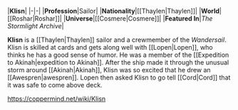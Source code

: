 |**Klisn**|
|-|-|
|**Profession**|Sailor|
|**Nationality**|[[Thaylen\|Thaylen]]|
|**World**|[[Roshar\|Roshar]]|
|**Universe**|[[Cosmere\|Cosmere]]|
|**Featured In**|*The Stormlight Archive*|

**Klisn** is a [[Thaylen\|Thaylen]] sailor and a crewmember of the *Wandersail*.
Klisn is skilled at cards and gets along well with [[Lopen\|Lopen]], who thinks he has a good sense of humor.
He was a member of the [[Expedition to Akinah\|expedition to Akinah]]. After the ship made it through the unusual storm around [[Akinah\|Akinah]], Klisn was so excited that he drew an [[Awespren\|awespren]]. Lopen then asked Klisn to go tell [[Cord\|Cord]] that it was safe to come above deck.



https://coppermind.net/wiki/Klisn